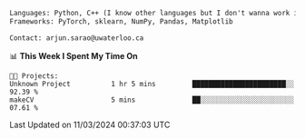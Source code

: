 ```txt
Languages: Python, C++ (I know other languages but I don't wanna work in em)
Frameworks: PyTorch, sklearn, NumPy, Pandas, Matplotlib

Contact: arjun.sarao@uwaterloo.ca
```

<!--START_SECTION:waka-->
📊 **This Week I Spent My Time On** 

```text
🐱‍💻 Projects: 
Unknown Project          1 hr 5 mins         ███████████████████████░░   92.39 % 
makeCV                   5 mins              ██░░░░░░░░░░░░░░░░░░░░░░░   07.61 % 
```


 Last Updated on 11/03/2024 00:37:03 UTC
<!--END_SECTION:waka-->
